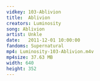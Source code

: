 ```yaml
---
vidkey: 103-Ablivion
title:  Ablivion
creators: Luminosity
song: Ablivion
artist: Unkle
date:   2011-12-01 10:00:00
fandoms: Supernatural
mp4: Luminosity-103-Ablivion.m4v
mp4size: 37.63 MB
width: 640
height: 352
---
```



  